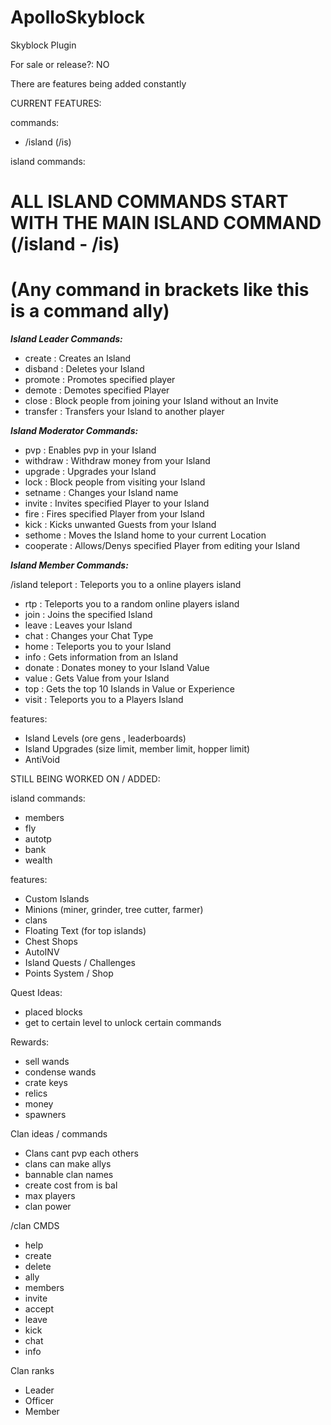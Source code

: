 # ApolloSkyblock

Skyblock Plugin

For sale or release?: NO

There are features being added constantly

CURRENT FEATURES: 

commands: 
- /island (/is)

island commands: 
# ALL ISLAND COMMANDS START WITH THE MAIN ISLAND COMMAND (/island - /is)
# (Any command in brackets like this is a command ally)

***Island Leader Commands:***

- create : Creates an Island
- disband : Deletes your Island
- promote : Promotes specified player
- demote : Demotes specified Player
- close : Block people from joining your Island without an Invite
- transfer : Transfers your Island to another player

***Island Moderator Commands:***

- pvp : Enables pvp in your Island
- withdraw : Withdraw money from your Island 
- upgrade : Upgrades your Island
- lock : Block people from visiting your Island
- setname : Changes your Island name
- invite : Invites specified Player to your Island
- fire : Fires specified Player from your Island
- kick : Kicks unwanted Guests from your Island
- sethome : Moves the Island home to your current Location
- cooperate : Allows/Denys specified Player from editing your Island
 
***Island Member Commands:***

/island teleport : Teleports you to a online players island
- rtp : Teleports you to a random online players island
- join : Joins the specified Island
- leave : Leaves your Island
- chat : Changes your Chat Type
- home : Teleports you to your Island
- info : Gets information from an Island
- donate : Donates money to your Island Value
- value : Gets Value from your Island
- top : Gets the top 10 Islands in Value or Experience
- visit : Teleports you to a Players Island

features:
- Island Levels (ore gens , leaderboards)
- Island Upgrades (size limit, member limit, hopper limit)
- AntiVoid

STILL BEING WORKED ON / ADDED: 

island commands: 
- members
- fly
- autotp
- bank
- wealth

features: 
- Custom Islands
- Minions (miner, grinder, tree cutter, farmer)
- clans
- Floating Text (for top islands)
- Chest Shops
- AutoINV
- Island Quests / Challenges
- Points System / Shop

Quest Ideas:
- placed blocks
- get to certain level to unlock certain commands

Rewards: 
- sell wands
- condense wands
- crate keys
- relics
- money
- spawners

Clan ideas / commands
- Clans cant pvp each others
- clans can make allys
- bannable clan names
- create cost from is bal
- max players
- clan power

/clan CMDS
 - help
 - create
 - delete
 - ally
 - members
 - invite
 - accept 
 - leave
 - kick
 - chat
 - info
 
 Clan ranks
 - Leader
 - Officer
 - Member
